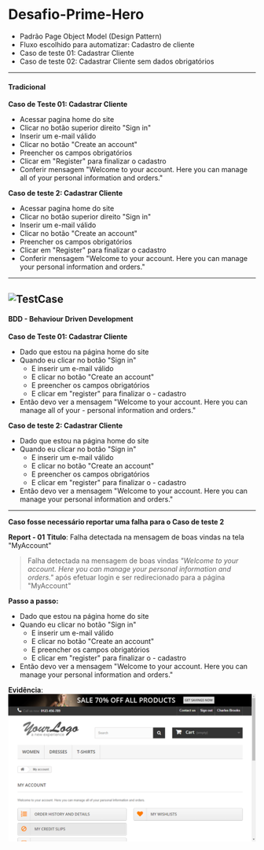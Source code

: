 # Desafio-Prime-Hero


* Padrão Page Object Model (Design Pattern)
* Fluxo escolhido para automatizar: Cadastro de cliente
* Caso de teste 01: Cadastrar Cliente 
* Caso de teste 02: Cadastrar Cliente sem dados obrigatórios

---
#### Tradicional
**Caso de Teste 01: Cadastrar Cliente**
- Acessar pagina home do site
- Clicar no botão superior direito "Sign in"
- Inserir um e-mail válido
- Clicar no botão "Create an account"
- Preencher os campos obrigatórios
- Clicar em "Register" para finalizar o cadastro
- Conferir mensagem "Welcome to your account. Here you can manage all of your personal information and orders."

**Caso de teste 2: Cadastrar Cliente**
- Acessar pagina home do site
- Clicar no botão superior direito "Sign in"
- Inserir um e-mail válido
- Clicar no botão "Create an account"
- Preencher os campos obrigatórios
- Clicar em "Register" para finalizar o cadastro
- Conferir mensagem "Welcome to your account. Here you can manage your personal information and orders."
---
![TestCase](test-cases.png)
---

#### BDD - Behaviour Driven Development
**Caso de Teste 01: Cadastrar Cliente**
- Dado que estou na página home do site
- Quando eu clicar no botão "Sign in"
    - E inserir um e-mail válido
    - E clicar no botão "Create an account"
    - E preencher os campos obrigatórios
    - E clicar em "register" para finalizar o - cadastro
- Então devo ver a mensagem "Welcome to your  account. Here you can manage all of your - personal information and orders."

**Caso de teste 2: Cadastrar Cliente**
- Dado que estou na página home do site
- Quando eu clicar no botão "Sign in"
    - E inserir um e-mail válido
    - E clicar no botão "Create an account"
    - E preencher os campos obrigatórios
    - E clicar em "register" para finalizar o - cadastro
- Então devo ver a mensagem "Welcome to your account. Here you can manage your personal information and orders."

---
**Caso fosse necessário reportar uma falha para o Caso de teste 2**

**Report - 01**
**Titulo**: Falha detectada na mensagem de boas vindas na tela "MyAccount"

 > Falha detectada na mensagem de boas vindas *"Welcome to your account. Here you can manage your personal information and orders."* após efetuar login e ser redirecionado para a página "MyAccount"


**Passo a passo:**
- Dado que estou na página home do site
- Quando eu clicar no botão "Sign in"
    - E inserir um e-mail válido
    - E clicar no botão "Create an account"
    - E preencher os campos obrigatórios
    - E clicar em "register" para finalizar o - cadastro
- Então devo ver a mensagem "Welcome to your account. Here you can manage your personal information and orders."

**Evidência**:
![Mensagem não condiz com o esperado](msg-nao-conforme.png)